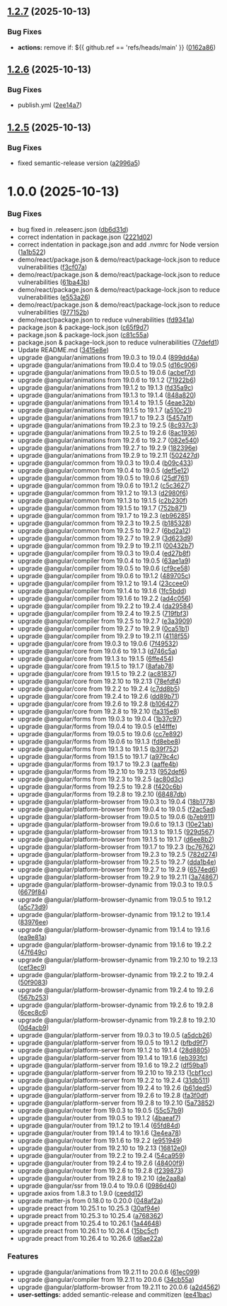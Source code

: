 ## [1.2.7](https://github.com/oc-2/2.0-Website-Breaker/compare/v1.2.6...v1.2.7) (2025-10-13)


### Bug Fixes

* **actions:** remove if: ${{ github.ref == 'refs/heads/main' }} ([0162a86](https://github.com/oc-2/2.0-Website-Breaker/commit/0162a8682445bd5b6280056bebf419924e9b47e1))

## [1.2.6](https://github.com/oc-2/2.0-Website-Breaker/compare/v1.2.5...v1.2.6) (2025-10-13)


### Bug Fixes

* publish.yml ([2ee14a7](https://github.com/oc-2/2.0-Website-Breaker/commit/2ee14a7a718a15f2e9b8918d5478100c988655b4))

## [1.2.5](https://github.com/oc-2/2.0-Website-Breaker/compare/v1.2.4...v1.2.5) (2025-10-13)


### Bug Fixes

* fixed semantic-release version ([a2996a5](https://github.com/oc-2/2.0-Website-Breaker/commit/a2996a5bbd68d9fc9a0616e5caa6c65e802a2042))

# 1.0.0 (2025-10-13)


### Bug Fixes

* bug fixed in .releaserc.json ([db6d31d](https://github.com/oc-2/2.0-Website-Breaker/commit/db6d31d93fa4c0f8f12f376c7f64bf2e66034340))
* correct indentation in package.json ([2221d02](https://github.com/oc-2/2.0-Website-Breaker/commit/2221d02fae1d5d0eada0dba077ff1cf4de362df5))
* correct indentation in package.json and add .nvmrc for Node version ([1a1b522](https://github.com/oc-2/2.0-Website-Breaker/commit/1a1b5221c511cd0b9743f8c0049cbf2378032389))
* demo/react/package.json & demo/react/package-lock.json to reduce vulnerabilities ([f3cf07a](https://github.com/oc-2/2.0-Website-Breaker/commit/f3cf07aca341085c48c0f3a75ef41c1ec009fc27))
* demo/react/package.json & demo/react/package-lock.json to reduce vulnerabilities ([61ba43b](https://github.com/oc-2/2.0-Website-Breaker/commit/61ba43bd93b56c41fce08bd6e7604134f649db58))
* demo/react/package.json & demo/react/package-lock.json to reduce vulnerabilities ([e553a26](https://github.com/oc-2/2.0-Website-Breaker/commit/e553a2617b2404162dae0fc660df5b2d8d96fae2))
* demo/react/package.json & demo/react/package-lock.json to reduce vulnerabilities ([977152b](https://github.com/oc-2/2.0-Website-Breaker/commit/977152bd4d84cb6a52a7d23667f9319a3949f450))
* demo/react/package.json to reduce vulnerabilities ([fd9341a](https://github.com/oc-2/2.0-Website-Breaker/commit/fd9341a4f0a31bd7b0263361ae6a558c5717600c))
* package.json & package-lock.json ([c65f9d7](https://github.com/oc-2/2.0-Website-Breaker/commit/c65f9d72d521ce95eb2e6516551c5b13a8d57fd4))
* package.json & package-lock.json ([c81c55a](https://github.com/oc-2/2.0-Website-Breaker/commit/c81c55a52e8c279bbc88f7e31457c8e6e5a76774))
* package.json & package-lock.json to reduce vulnerabilities ([77defd1](https://github.com/oc-2/2.0-Website-Breaker/commit/77defd1c7b3f3846ee78b1dc635793953df2129a))
* Update README.md ([3415e8e](https://github.com/oc-2/2.0-Website-Breaker/commit/3415e8e710539155f8b2aa4f94ab3dab91b96722))
* upgrade @angular/animations from 19.0.3 to 19.0.4 ([899dd4a](https://github.com/oc-2/2.0-Website-Breaker/commit/899dd4a170b4ba0ef1b86f91b5f83fad5645c3a6))
* upgrade @angular/animations from 19.0.4 to 19.0.5 ([d16c906](https://github.com/oc-2/2.0-Website-Breaker/commit/d16c906407128703ea42b6b41dba0dc0b35df3b3))
* upgrade @angular/animations from 19.0.5 to 19.0.6 ([acbef7d](https://github.com/oc-2/2.0-Website-Breaker/commit/acbef7d9cfa01dd3107b609ec45c0a4df10269f2))
* upgrade @angular/animations from 19.0.6 to 19.1.2 ([71922b6](https://github.com/oc-2/2.0-Website-Breaker/commit/71922b66948bc4e208a8fca0f820ef3dec6c5f97))
* upgrade @angular/animations from 19.1.2 to 19.1.3 ([fd35a9c](https://github.com/oc-2/2.0-Website-Breaker/commit/fd35a9c30e798e22209f56771334327ff0bb6883))
* upgrade @angular/animations from 19.1.3 to 19.1.4 ([848a820](https://github.com/oc-2/2.0-Website-Breaker/commit/848a8207a798ee14f1b7d16fc58e59e56cc60b55))
* upgrade @angular/animations from 19.1.4 to 19.1.5 ([4eae32b](https://github.com/oc-2/2.0-Website-Breaker/commit/4eae32b9d15755a1809912a1c1dee27767749fee))
* upgrade @angular/animations from 19.1.5 to 19.1.7 ([a510c21](https://github.com/oc-2/2.0-Website-Breaker/commit/a510c217b829dbb3ebf3fbe060a11b8da458b325))
* upgrade @angular/animations from 19.1.7 to 19.2.3 ([5457a1f](https://github.com/oc-2/2.0-Website-Breaker/commit/5457a1f9144c6d2562c1cc0b172ce17a990bd0cb))
* upgrade @angular/animations from 19.2.3 to 19.2.5 ([8c937c3](https://github.com/oc-2/2.0-Website-Breaker/commit/8c937c345a875cc64710e25f5dbe96c1755ceb95))
* upgrade @angular/animations from 19.2.5 to 19.2.6 ([8ac1936](https://github.com/oc-2/2.0-Website-Breaker/commit/8ac19360e2cb655ef9306759e2dc15c8c0011052))
* upgrade @angular/animations from 19.2.6 to 19.2.7 ([082e540](https://github.com/oc-2/2.0-Website-Breaker/commit/082e540f0cb175641da46bdcf34f5595197b1ff0))
* upgrade @angular/animations from 19.2.7 to 19.2.9 ([182396e](https://github.com/oc-2/2.0-Website-Breaker/commit/182396ebbb8834cff240dd0ce5d02fc160de5c8a))
* upgrade @angular/animations from 19.2.9 to 19.2.11 ([502427d](https://github.com/oc-2/2.0-Website-Breaker/commit/502427dff34efa9602582a9344e53a67af0d7c4d))
* upgrade @angular/common from 19.0.3 to 19.0.4 ([b09c433](https://github.com/oc-2/2.0-Website-Breaker/commit/b09c433612031faa85ecd1ca632f216b2aa36daa))
* upgrade @angular/common from 19.0.4 to 19.0.5 ([def5e12](https://github.com/oc-2/2.0-Website-Breaker/commit/def5e12aea79feb9e7a41e69f1c02068406ca2b3))
* upgrade @angular/common from 19.0.5 to 19.0.6 ([25df761](https://github.com/oc-2/2.0-Website-Breaker/commit/25df7617108354cd2adda1380c216dca8d4e0431))
* upgrade @angular/common from 19.0.6 to 19.1.2 ([c5c3627](https://github.com/oc-2/2.0-Website-Breaker/commit/c5c362760cfbd220e7befa80dbd4aff764873eee))
* upgrade @angular/common from 19.1.2 to 19.1.3 ([d2980f6](https://github.com/oc-2/2.0-Website-Breaker/commit/d2980f637670935638d18d2bfc23458e8eb84429))
* upgrade @angular/common from 19.1.3 to 19.1.5 ([c2b230f](https://github.com/oc-2/2.0-Website-Breaker/commit/c2b230f1f50167d1e01804f9cccd354a01056f66))
* upgrade @angular/common from 19.1.5 to 19.1.7 ([752b871](https://github.com/oc-2/2.0-Website-Breaker/commit/752b871bc3ec2c1d6bfdd6e3d5edc42c1ff03ecf))
* upgrade @angular/common from 19.1.7 to 19.2.3 ([eb96285](https://github.com/oc-2/2.0-Website-Breaker/commit/eb9628572467004132cf198a182f33dfab93073f))
* upgrade @angular/common from 19.2.3 to 19.2.5 ([b185328](https://github.com/oc-2/2.0-Website-Breaker/commit/b185328a570f22b86d576a842f516681524ca384))
* upgrade @angular/common from 19.2.5 to 19.2.7 ([6bd2a12](https://github.com/oc-2/2.0-Website-Breaker/commit/6bd2a123d968e4f784614008754c5ef78a560831))
* upgrade @angular/common from 19.2.7 to 19.2.9 ([3d623d9](https://github.com/oc-2/2.0-Website-Breaker/commit/3d623d9efe3da960fc57eb3fee61862ba9b71938))
* upgrade @angular/common from 19.2.9 to 19.2.11 ([00432b7](https://github.com/oc-2/2.0-Website-Breaker/commit/00432b73b4db29b7b74e1d458f7717afc33f89a4))
* upgrade @angular/compiler from 19.0.3 to 19.0.4 ([ed27b8f](https://github.com/oc-2/2.0-Website-Breaker/commit/ed27b8f0531e6d592da9d9b1216472d26e252f60))
* upgrade @angular/compiler from 19.0.4 to 19.0.5 ([63ae1a9](https://github.com/oc-2/2.0-Website-Breaker/commit/63ae1a9729b98cdcef9762b7aeaf247dc22475d9))
* upgrade @angular/compiler from 19.0.5 to 19.0.6 ([cf9ce58](https://github.com/oc-2/2.0-Website-Breaker/commit/cf9ce58e3e6f403e6c2a70cf22e232a96aa8cae5))
* upgrade @angular/compiler from 19.0.6 to 19.1.2 ([489705c](https://github.com/oc-2/2.0-Website-Breaker/commit/489705c0a818b4a68c129f3145e3742a365c5c24))
* upgrade @angular/compiler from 19.1.2 to 19.1.4 ([23ccee0](https://github.com/oc-2/2.0-Website-Breaker/commit/23ccee0d27767fe66363a0945de11f9796dd6e34))
* upgrade @angular/compiler from 19.1.4 to 19.1.6 ([1fc5bdd](https://github.com/oc-2/2.0-Website-Breaker/commit/1fc5bdd29f3c9bf9fdbe9bfe32edffdc832f1415))
* upgrade @angular/compiler from 19.1.6 to 19.2.2 ([ad4c056](https://github.com/oc-2/2.0-Website-Breaker/commit/ad4c0565a5be2a4101b4f8652e8699cdabd330de))
* upgrade @angular/compiler from 19.2.2 to 19.2.4 ([da29584](https://github.com/oc-2/2.0-Website-Breaker/commit/da295841319ce1799699feb628182d129ebd7e9e))
* upgrade @angular/compiler from 19.2.4 to 19.2.5 ([719fbf3](https://github.com/oc-2/2.0-Website-Breaker/commit/719fbf32e60ceefd21913acf55e31035618803d9))
* upgrade @angular/compiler from 19.2.5 to 19.2.7 ([e3a3909](https://github.com/oc-2/2.0-Website-Breaker/commit/e3a390933ae4bdc2d0e6aa234d229f5db276a02a))
* upgrade @angular/compiler from 19.2.7 to 19.2.9 ([0ca51b1](https://github.com/oc-2/2.0-Website-Breaker/commit/0ca51b1b5efa4caf5b5348f2c0e3549f39ddcfb2))
* upgrade @angular/compiler from 19.2.9 to 19.2.11 ([4118f55](https://github.com/oc-2/2.0-Website-Breaker/commit/4118f555f6868720b95cf4492dceaaade0cf19ac))
* upgrade @angular/core from 19.0.3 to 19.0.6 ([7f49532](https://github.com/oc-2/2.0-Website-Breaker/commit/7f49532aace6bda701b72f202266a7e2f46cb301))
* upgrade @angular/core from 19.0.6 to 19.1.3 ([d746c5a](https://github.com/oc-2/2.0-Website-Breaker/commit/d746c5a2cb83b9bf6496b85ee6a3657984bd8fca))
* upgrade @angular/core from 19.1.3 to 19.1.5 ([6ffe454](https://github.com/oc-2/2.0-Website-Breaker/commit/6ffe454a3d882ba8b1ac030d0908483c50ffb5db))
* upgrade @angular/core from 19.1.5 to 19.1.7 ([8afab78](https://github.com/oc-2/2.0-Website-Breaker/commit/8afab78898cd05793c9d6843d3333716f5ff2cbe))
* upgrade @angular/core from 19.1.5 to 19.2.2 ([ac81837](https://github.com/oc-2/2.0-Website-Breaker/commit/ac81837193682d658ce97116f08f8ead511fc828))
* upgrade @angular/core from 19.2.10 to 19.2.13 ([78efdf4](https://github.com/oc-2/2.0-Website-Breaker/commit/78efdf4da00759fb86ba41d756ceed254e20e075))
* upgrade @angular/core from 19.2.2 to 19.2.4 ([c7dd8b5](https://github.com/oc-2/2.0-Website-Breaker/commit/c7dd8b5bcbdd7a1549242bf8435646e7d7b1180c))
* upgrade @angular/core from 19.2.4 to 19.2.6 ([dd89b71](https://github.com/oc-2/2.0-Website-Breaker/commit/dd89b719d149d382275ba955e6853254c1b8fd25))
* upgrade @angular/core from 19.2.6 to 19.2.8 ([b106427](https://github.com/oc-2/2.0-Website-Breaker/commit/b1064272a6ebb38ed614b58f2a445b9ac7a89922))
* upgrade @angular/core from 19.2.8 to 19.2.10 ([fa315e8](https://github.com/oc-2/2.0-Website-Breaker/commit/fa315e8ab1ac6b825183c4cd711c801c9d76942c))
* upgrade @angular/forms from 19.0.3 to 19.0.4 ([1b37c97](https://github.com/oc-2/2.0-Website-Breaker/commit/1b37c971dd32035d00596c4f4917c2422e7d7e8f))
* upgrade @angular/forms from 19.0.4 to 19.0.5 ([e14fffe](https://github.com/oc-2/2.0-Website-Breaker/commit/e14fffe097dc23558e34c49c5993a3bcfb72dca8))
* upgrade @angular/forms from 19.0.5 to 19.0.6 ([cc7e892](https://github.com/oc-2/2.0-Website-Breaker/commit/cc7e892d6766a385ebb30182bfdd8a398b88d29b))
* upgrade @angular/forms from 19.0.6 to 19.1.3 ([fd8ebe8](https://github.com/oc-2/2.0-Website-Breaker/commit/fd8ebe894f5a8820a341eb5947eb10b80e6c0a7c))
* upgrade @angular/forms from 19.1.3 to 19.1.5 ([b39f752](https://github.com/oc-2/2.0-Website-Breaker/commit/b39f752642efa6fe3409ca1dca773ee2c682f347))
* upgrade @angular/forms from 19.1.5 to 19.1.7 ([a979c4c](https://github.com/oc-2/2.0-Website-Breaker/commit/a979c4c9d6409df19f9b843f7e4493f3e51e1160))
* upgrade @angular/forms from 19.1.7 to 19.2.3 ([aaffe4b](https://github.com/oc-2/2.0-Website-Breaker/commit/aaffe4bc8a3ab7391fd1600b280201101ccca13a))
* upgrade @angular/forms from 19.2.10 to 19.2.13 ([952def6](https://github.com/oc-2/2.0-Website-Breaker/commit/952def60ed904ad00a4cee6f356505303e5ada9b))
* upgrade @angular/forms from 19.2.3 to 19.2.5 ([ac80d3c](https://github.com/oc-2/2.0-Website-Breaker/commit/ac80d3c5fedfb3d72de714d9c85866c50768fe3b))
* upgrade @angular/forms from 19.2.5 to 19.2.8 ([f420c6b](https://github.com/oc-2/2.0-Website-Breaker/commit/f420c6bb67bea88be07158eb0eda67330c3ff733))
* upgrade @angular/forms from 19.2.8 to 19.2.10 ([68487db](https://github.com/oc-2/2.0-Website-Breaker/commit/68487db9f941dbd8d5d42a09e38ffbbb44f0bd7c))
* upgrade @angular/platform-browser from 19.0.3 to 19.0.4 ([18b1778](https://github.com/oc-2/2.0-Website-Breaker/commit/18b1778d018314eb5a2a8c4f5c8d2ab952063a65))
* upgrade @angular/platform-browser from 19.0.4 to 19.0.5 ([f2ac5ad](https://github.com/oc-2/2.0-Website-Breaker/commit/f2ac5ad153a6f920aad2c0bf843a82c46d663f28))
* upgrade @angular/platform-browser from 19.0.5 to 19.0.6 ([b7eb911](https://github.com/oc-2/2.0-Website-Breaker/commit/b7eb9115648300fca41d2b8394b3a18c777d5034))
* upgrade @angular/platform-browser from 19.0.6 to 19.1.3 ([10e21ab](https://github.com/oc-2/2.0-Website-Breaker/commit/10e21abe3c67aca813c46089e57901044ca111b3))
* upgrade @angular/platform-browser from 19.1.3 to 19.1.5 ([929d567](https://github.com/oc-2/2.0-Website-Breaker/commit/929d5679a8c0dcde424de7efb37f7b703ecb9813))
* upgrade @angular/platform-browser from 19.1.5 to 19.1.7 ([d6ee8b2](https://github.com/oc-2/2.0-Website-Breaker/commit/d6ee8b2df22745c320c32f341fa3d1799d1460e4))
* upgrade @angular/platform-browser from 19.1.7 to 19.2.3 ([bc76762](https://github.com/oc-2/2.0-Website-Breaker/commit/bc76762857bdf987e3f76a22135f735e06d37439))
* upgrade @angular/platform-browser from 19.2.3 to 19.2.5 ([782d274](https://github.com/oc-2/2.0-Website-Breaker/commit/782d274312fbc570f74095c88367d1b4e688fdde))
* upgrade @angular/platform-browser from 19.2.5 to 19.2.7 ([dda1b4e](https://github.com/oc-2/2.0-Website-Breaker/commit/dda1b4e83d90cedb4c63f0b5373c446ad68b9659))
* upgrade @angular/platform-browser from 19.2.7 to 19.2.9 ([6574ed6](https://github.com/oc-2/2.0-Website-Breaker/commit/6574ed6fd9b535c1be5019d54a46885c91e3e4a7))
* upgrade @angular/platform-browser from 19.2.9 to 19.2.11 ([3a74867](https://github.com/oc-2/2.0-Website-Breaker/commit/3a74867f26d72549e8546afbdfd3299bc6d9bf27))
* upgrade @angular/platform-browser-dynamic from 19.0.3 to 19.0.5 ([6679f84](https://github.com/oc-2/2.0-Website-Breaker/commit/6679f84b5e0c0dcbc66652a955f26ac2c7990d89))
* upgrade @angular/platform-browser-dynamic from 19.0.5 to 19.1.2 ([a5c73d9](https://github.com/oc-2/2.0-Website-Breaker/commit/a5c73d95ae844c92479d8f72ea1460bf95b7b912))
* upgrade @angular/platform-browser-dynamic from 19.1.2 to 19.1.4 ([83976ee](https://github.com/oc-2/2.0-Website-Breaker/commit/83976eec22ef01f14afe31437dfc6b74bba60085))
* upgrade @angular/platform-browser-dynamic from 19.1.4 to 19.1.6 ([ea9e81a](https://github.com/oc-2/2.0-Website-Breaker/commit/ea9e81ae33a692a630ef73e01ca7cd41073493b2))
* upgrade @angular/platform-browser-dynamic from 19.1.6 to 19.2.2 ([47f649c](https://github.com/oc-2/2.0-Website-Breaker/commit/47f649c10ddb39c4c2a23c54959f540fd2392209))
* upgrade @angular/platform-browser-dynamic from 19.2.10 to 19.2.13 ([cef3ec9](https://github.com/oc-2/2.0-Website-Breaker/commit/cef3ec9de098a90c596229a253e9728fd0373e01))
* upgrade @angular/platform-browser-dynamic from 19.2.2 to 19.2.4 ([50f9083](https://github.com/oc-2/2.0-Website-Breaker/commit/50f90837dacc2438279afeda99d07ce41dcccb7b))
* upgrade @angular/platform-browser-dynamic from 19.2.4 to 19.2.6 ([567b253](https://github.com/oc-2/2.0-Website-Breaker/commit/567b253fcce6ff23e2908e951e97a2ceca44ba23))
* upgrade @angular/platform-browser-dynamic from 19.2.6 to 19.2.8 ([6cec8c6](https://github.com/oc-2/2.0-Website-Breaker/commit/6cec8c65ae394732509d462b1bc454fed2fc795b))
* upgrade @angular/platform-browser-dynamic from 19.2.8 to 19.2.10 ([0d4acb9](https://github.com/oc-2/2.0-Website-Breaker/commit/0d4acb95a9470e0229d1753cc885df11b24cf320))
* upgrade @angular/platform-server from 19.0.3 to 19.0.5 ([a5dcb26](https://github.com/oc-2/2.0-Website-Breaker/commit/a5dcb261a95957e5698b3fabc620880f7e4c9234))
* upgrade @angular/platform-server from 19.0.5 to 19.1.2 ([bfbd9f7](https://github.com/oc-2/2.0-Website-Breaker/commit/bfbd9f700e4c1cbc1d58543e871b2aea1dda54f2))
* upgrade @angular/platform-server from 19.1.2 to 19.1.4 ([28d8805](https://github.com/oc-2/2.0-Website-Breaker/commit/28d8805d0f2c09639da03bfd714bd9975bf198ae))
* upgrade @angular/platform-server from 19.1.4 to 19.1.6 ([eb393fc](https://github.com/oc-2/2.0-Website-Breaker/commit/eb393fce21b1f18b1e39cfb300c3eba5d5ae3f6d))
* upgrade @angular/platform-server from 19.1.6 to 19.2.2 ([df59ba1](https://github.com/oc-2/2.0-Website-Breaker/commit/df59ba19a0282be101e784f8ea11528a6c8be0bb))
* upgrade @angular/platform-server from 19.2.10 to 19.2.13 ([1cbf1cc](https://github.com/oc-2/2.0-Website-Breaker/commit/1cbf1ccf8edf8eab77b6965fbe82524d4b8c890c))
* upgrade @angular/platform-server from 19.2.2 to 19.2.4 ([31db511](https://github.com/oc-2/2.0-Website-Breaker/commit/31db511c77bc562f4d82348da518d3b26173ec95))
* upgrade @angular/platform-server from 19.2.4 to 19.2.6 ([b61ded5](https://github.com/oc-2/2.0-Website-Breaker/commit/b61ded59613104548ad600d72723be86de198d98))
* upgrade @angular/platform-server from 19.2.6 to 19.2.8 ([fa3f0df](https://github.com/oc-2/2.0-Website-Breaker/commit/fa3f0df074bb702c649cabbfa20fea6650c1b211))
* upgrade @angular/platform-server from 19.2.8 to 19.2.10 ([5a73852](https://github.com/oc-2/2.0-Website-Breaker/commit/5a73852d804d968bb20adf7e17644ed921e816fa))
* upgrade @angular/router from 19.0.3 to 19.0.5 ([55c57b9](https://github.com/oc-2/2.0-Website-Breaker/commit/55c57b9842129eba969ef90bc1b4d7e8cf69d372))
* upgrade @angular/router from 19.0.5 to 19.1.2 ([4baeaf7](https://github.com/oc-2/2.0-Website-Breaker/commit/4baeaf70cdb5eb966ca76b0d2d66380168fc88a8))
* upgrade @angular/router from 19.1.2 to 19.1.4 ([65fd84d](https://github.com/oc-2/2.0-Website-Breaker/commit/65fd84d4ee2acb94fc7101a3200b1682032f6ac9))
* upgrade @angular/router from 19.1.4 to 19.1.6 ([3e4ea78](https://github.com/oc-2/2.0-Website-Breaker/commit/3e4ea783f63a49ea3fa148da03debca78fd46d96))
* upgrade @angular/router from 19.1.6 to 19.2.2 ([e951949](https://github.com/oc-2/2.0-Website-Breaker/commit/e951949497348b7f93cd45ca99d39278c6edb914))
* upgrade @angular/router from 19.2.10 to 19.2.13 ([16812e0](https://github.com/oc-2/2.0-Website-Breaker/commit/16812e073d460ce02923791d038c63d0599da205))
* upgrade @angular/router from 19.2.2 to 19.2.4 ([54ca959](https://github.com/oc-2/2.0-Website-Breaker/commit/54ca959ebf4542c12d2247015351e20f0a182dde))
* upgrade @angular/router from 19.2.4 to 19.2.6 ([48400f9](https://github.com/oc-2/2.0-Website-Breaker/commit/48400f9d812c1a31b0e7e91a2a81fe36e547db0c))
* upgrade @angular/router from 19.2.6 to 19.2.8 ([f239873](https://github.com/oc-2/2.0-Website-Breaker/commit/f239873c9f9bb74ca280c15053c327c5d96ae54b))
* upgrade @angular/router from 19.2.8 to 19.2.10 ([de2aa8a](https://github.com/oc-2/2.0-Website-Breaker/commit/de2aa8afdfc91b123ff4c7b0303adef452a5dce8))
* upgrade @angular/ssr from 19.0.4 to 19.0.6 ([0986d40](https://github.com/oc-2/2.0-Website-Breaker/commit/0986d40859591a4ed38c4e1272e5a2e3b0f029a8))
* upgrade axios from 1.8.3 to 1.9.0 ([ceedd12](https://github.com/oc-2/2.0-Website-Breaker/commit/ceedd12ac45e8ebe342b9196249b922ea3b756ba))
* upgrade matter-js from 0.18.0 to 0.20.0 ([048af2a](https://github.com/oc-2/2.0-Website-Breaker/commit/048af2a93c96078bf045079864a9cacdbcd616a4))
* upgrade preact from 10.25.1 to 10.25.3 ([30af94e](https://github.com/oc-2/2.0-Website-Breaker/commit/30af94ee59780454567ef996947049ddba9234a1))
* upgrade preact from 10.25.3 to 10.25.4 ([a768362](https://github.com/oc-2/2.0-Website-Breaker/commit/a7683623467a15dba9bf3ceefc658946e5c5679d))
* upgrade preact from 10.25.4 to 10.26.1 ([1a44648](https://github.com/oc-2/2.0-Website-Breaker/commit/1a44648480f1e1c4d5d4385c827e9b59cd210e27))
* upgrade preact from 10.26.1 to 10.26.4 ([15bc5cf](https://github.com/oc-2/2.0-Website-Breaker/commit/15bc5cf883fb9adff353ab1ccb48e1a2ef464ba4))
* upgrade preact from 10.26.4 to 10.26.6 ([d6ae22a](https://github.com/oc-2/2.0-Website-Breaker/commit/d6ae22afb73e89261000de7a85286d57f0ed856d))


### Features

* upgrade @angular/animations from 19.2.11 to 20.0.6 ([61ec099](https://github.com/oc-2/2.0-Website-Breaker/commit/61ec099650dade92df2bcddcefa75659a2187847))
* upgrade @angular/compiler from 19.2.11 to 20.0.6 ([34cb55a](https://github.com/oc-2/2.0-Website-Breaker/commit/34cb55ae8e84975190dcd745da917f29a2582b81))
* upgrade @angular/platform-browser from 19.2.11 to 20.0.6 ([a2d4562](https://github.com/oc-2/2.0-Website-Breaker/commit/a2d4562cd199d1a66c23b9b691dcab8dda217748))
* **user-settings:** added semantic-release and commitizen ([ee41bac](https://github.com/oc-2/2.0-Website-Breaker/commit/ee41bac9eeb0801956921984566ce44f7adb5958))
